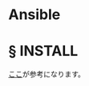 # Ansible
# § INSTALL
[ここ](https://densan-hoshigumi.com/server/ansible/install-rhel8-centos8)が参考になります。
